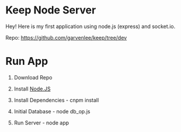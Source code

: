 Keep Node Server
===================

Hey! Here is my first application using node.js (express) and socket.io.  

Repo: https://github.com/garvenlee/keep/tree/dev

# Run App

1) Download Repo

2) Install [Node.JS](https://nodejs.org/en/) 

3) Install Dependencies - cnpm install

4) Initial Database - node db_op.js

5) Run Server - node app

